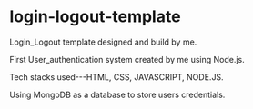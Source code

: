 # login-logout-template
Login_Logout template designed and build by me.

First User_authentication system created by me using Node.js.

Tech stacks used---HTML, CSS, JAVASCRIPT, NODE.JS.

Using MongoDB as a database to store users credentials.

